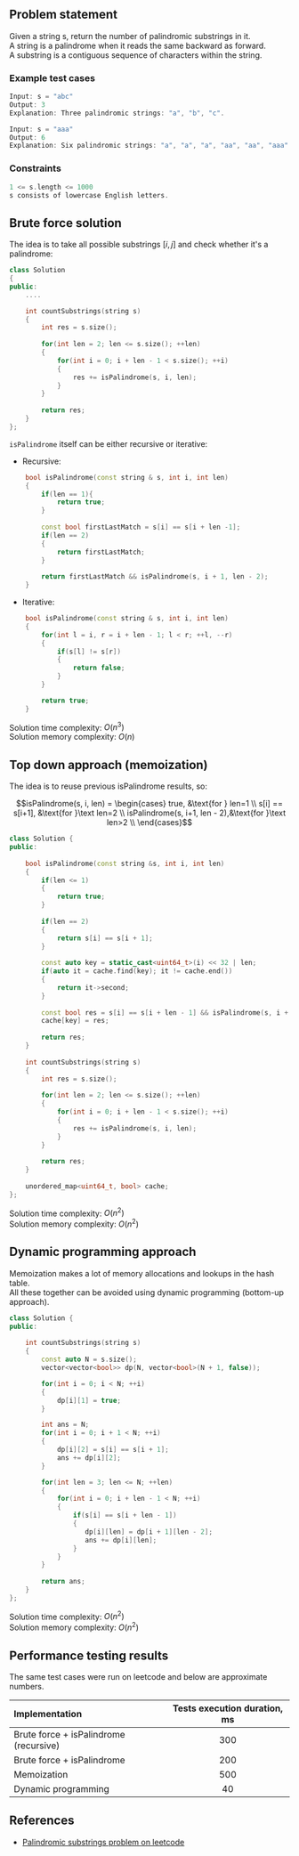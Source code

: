 ## Problem statement
Given a string s, return the number of palindromic substrings in it.  
A string is a palindrome when it reads the same backward as forward.  
A substring is a contiguous sequence of characters within the string.  

### Example test cases
```cpp
Input: s = "abc"
Output: 3
Explanation: Three palindromic strings: "a", "b", "c".
```

```cpp
Input: s = "aaa"
Output: 6
Explanation: Six palindromic strings: "a", "a", "a", "aa", "aa", "aaa".
```

### Constraints
```cpp
1 <= s.length <= 1000
s consists of lowercase English letters.
```

## Brute force solution
The idea is to take all possible substrings $[i, j]$ and check whether it's a palindrome:
```cpp
class Solution 
{
public:
    ....

    int countSubstrings(string s) 
    {
        int res = s.size();
        
        for(int len = 2; len <= s.size(); ++len)
        {
            for(int i = 0; i + len - 1 < s.size(); ++i)
            {
                res += isPalindrome(s, i, len);
            }
        }
        
        return res;
    }
};
```
```isPalindrome``` itself can be either recursive or iterative:

* Recursive:
```cpp
    bool isPalindrome(const string & s, int i, int len)
    {
        if(len == 1){
            return true;
        }
        
        const bool firstLastMatch = s[i] == s[i + len -1];
        if(len == 2)
        {
            return firstLastMatch;
        }
                   
        return firstLastMatch && isPalindrome(s, i + 1, len - 2);
    }
```
* Iterative:
```cpp
    bool isPalindrome(const string & s, int i, int len)
    {
        for(int l = i, r = i + len - 1; l < r; ++l, --r)
        {
            if(s[l] != s[r])
            {
                return false;
            }
        }

        return true;
    }
```

Solution time complexity: $O(n^3)$<br>
Solution memory complexity: $O(n)$

## Top down approach (memoization)
The idea is to reuse previous isPalindrome results, so:

$$isPalindrome(s, i, len) = \begin{cases} 
                         true, &\text{for } len=1 \\ 
                         s[i] == s[i+1], &\text{for }\text len=2 \\ 
                         isPalindrome(s, i+1, len - 2),&\text{for }\text len>2 \\ 
                         \end{cases}$$

```cpp
class Solution {
public:
       
    bool isPalindrome(const string &s, int i, int len)
    {
        if(len <= 1)
        {
            return true;
        }
        
        if(len == 2)
        {
            return s[i] == s[i + 1];
        }
        
        const auto key = static_cast<uint64_t>(i) << 32 | len;
        if(auto it = cache.find(key); it != cache.end())
        {
            return it->second;
        }
        
        const bool res = s[i] == s[i + len - 1] && isPalindrome(s, i + 1, len - 2); 
        cache[key] = res;
        
        return res;
    }
    
    int countSubstrings(string s) 
    {
        int res = s.size();
        
        for(int len = 2; len <= s.size(); ++len)
        {
            for(int i = 0; i + len - 1 < s.size(); ++i)
            {
                res += isPalindrome(s, i, len);
            }
        }
        
        return res;
    }
    
    unordered_map<uint64_t, bool> cache;
};
```

Solution time complexity: $O(n^2)$<br>
Solution memory complexity: $O(n^2)$

## Dynamic programming approach
Memoization makes a lot of memory allocations and lookups in the hash table.<br>
All these together can be avoided using dynamic programming (bottom-up approach).

```cpp
class Solution {
public:
       
    int countSubstrings(string s) 
    {
        const auto N = s.size();
        vector<vector<bool>> dp(N, vector<bool>(N + 1, false));

        for(int i = 0; i < N; ++i)
        {
            dp[i][1] = true;
        }

        int ans = N;
        for(int i = 0; i + 1 < N; ++i)
        {
            dp[i][2] = s[i] == s[i + 1];
            ans += dp[i][2];
        }

        for(int len = 3; len <= N; ++len)
        {
            for(int i = 0; i + len - 1 < N; ++i)
            {
                if(s[i] == s[i + len - 1])
                {
                   dp[i][len] = dp[i + 1][len - 2];
                   ans += dp[i][len];
                }
            }
        }
        
        return ans;
    }
};
```

Solution time complexity: $O(n^2)$<br>
Solution memory complexity: $O(n^2)$

## Performance testing results
The same test cases were run on leetcode and below are approximate numbers.

| Implementation                        | Tests execution duration, ms |
| :---                                  | :---:|
| Brute force + isPalindrome (recursive)| 300 |
| Brute force + isPalindrome            | 200 |
| Memoization                           | 500 |
| Dynamic programming                   | 40  |

## References
* [Palindromic substrings problem on leetcode](https://leetcode.com/problems/palindromic-substrings/)